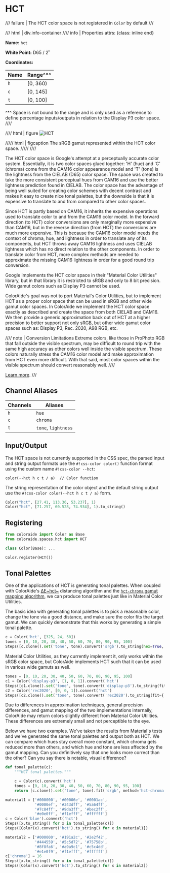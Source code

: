 # HCT

/// failure | The HCT color space is not registered in `Color` by default
///

/// html | div.info-container
//// info | Properties
    attrs: {class: inline end}

**Name:** `hct`

**White Point:** D65 / 2˚

**Coordinates:**

Name | Range^\*^
---- | -----
`h`  | [0, 360)
`c`  | [0, 145]
`t`  | [0, 100]

^\*^ Space is not bound to the range and is only used as a reference to define percentage inputs/outputs in
relation to the Display P3 color space.
////

//// html | figure
![HCT](../images/hct-3d.png)

///// html | figcaption
The sRGB gamut represented within the HCT color space.
/////
////

The HCT color space is Google's attempt at a perceptually accurate color system. Essentially, it is two color spaces
glued together: 'H' (hue) and 'C' (chroma) come from the CAM16 color appearance model and 'T' (tone) is the lightness
from the CIELAB (D65) color space. The space was created to take the more consistent perceptual hues from CAM16 and use
the better lightness prediction found in CIELAB. The color space has the advantage of being well suited for creating
color schemes with decent contrast and makes it easy to create nice tonal palettes, but the downside is that it is
expensive to translate to and from compared to other color spaces.

Since HCT is partly based on CAM16, it inherits the expensive operations used to translate color to and from the CAM16
color model. In the forward direction (to HCT) color conversions are only marginally more expensive than CAM16, but in
the reverse direction (from HCT) the conversions are much more expensive. This is because the CAM16 color model needs
the context of chroma, hue, and lightness in order to translate any of its components, but HCT throws away CAM16
lightness and uses CIELAB lightness which has no direct relation to the other components. In order to translate color
from HCT, more complex methods are needed to approximate the missing CAM16 lightness in order for a good round trip
conversion.

Google implements the HCT color space in their "Material Color Utilities" library, but in that library it is restricted
to sRGB and only to 8 bit precision. Wide gamut colors such as Display P3 cannot be used.

ColorAide's goal was not to port Material's Color Utilities, but to implement HCT as a proper color space that can be
used in sRGB and other wide gamut color spaces. In ColorAide we implement the HCT color space exactly as described and
create the space from both CIELAB and CAM16. We then provide a generic approximation back out of HCT at a higher
precision to better support not only sRGB, but other wide gamut color spaces such as: Display P3, Rec. 2020, A98 RGB,
etc.

//// note | Conversion Limitations
Extreme colors, like those in ProPhoto RGB that fall outside the visible spectrum, may be difficult to round trip
with the same high accuracy as other colors well inside the visible spectrum. These colors naturally stress the CAM16
color model and make approximation from HCT even more difficult. With that said, most color spaces within the visible
spectrum should convert reasonably well.
////

[Learn more](https://material.io/blog/science-of-color-design).
///

## Channel Aliases

Channels | Aliases
-------- | -------
`h`      | `hue`
`c`      | `chroma`
`t`      | `tone`, `lightness`

## Input/Output

The HCT space is not currently supported in the CSS spec, the parsed input and string output formats use
the `#!css-color color()` function format using the custom name `#!css-color --hct`:

```css-color
color(--hct h c t / a)  // Color function
```

The string representation of the color object and the default string output use the
`#!css-color color(--hct h c t / a)` form.

```py play
Color("hct", [27.41, 113.36, 53.237], 1)
Color("hct", [71.257, 60.528, 74.934], 1).to_string()
```

## Registering

```py
from coloraide import Color as Base
from coloraide.spaces.hct import HCT

class Color(Base): ...

Color.register(HCT())
```

## Tonal Palettes

One of the applications of HCT is generating tonal palettes. When coupled with ColorAide's [∆E~hct~](../distance.md#delta-e-hct)
distancing algorithm and the [`hct-chroma` gamut mapping algorithm](../gamut.md#hct-chroma), we can produce tonal
palettes just like in Material Color Utilities.

The basic idea with generating tonal palettes is to pick a reasonable color, change the tone via a good distance,
and make sure the color fits the target gamut. We can quickly demonstrate that this works by generating a simple tonal
palette.

```py play
c = Color('hct', [325, 24, 50])
tones = [0, 10, 20, 30, 40, 50, 60, 70, 80, 90, 95, 100]
Steps([c.clone().set('tone', tone).convert('srgb').to_string(hex=True, fit={'method': 'hct-chroma', 'jnd': 0.0}) for tone in tones])
```

Material Color Utilities, as they currently implement it, only works within the sRGB color space, but ColorAide
implements HCT such that it can be used in various wide gamuts as well.

```py play
tones = [0, 10, 20, 30, 40, 50, 60, 70, 80, 90, 95, 100]
c1 = Color('display-p3', [1, 0, 1]).convert('hct')
Steps([c1.clone().set('tone', tone).convert('display-p3').to_string(fit={'method': 'hct-chroma', 'jnd': 0.0}) for tone in tones])
c2 = Color('rec2020', [0, 0, 1]).convert('hct')
Steps([c2.clone().set('tone', tone).convert('rec2020').to_string(fit={'method': 'hct-chroma', 'jnd': 0.0}) for tone in tones])
```

Due to differences in approximation techniques, general precision differences, and gamut mapping of the two
implementations internally, ColorAide may return colors slightly different from Material Color Utilities. These
differences are extremely small and not perceptible to the eye.

Below we have two examples. We've taken the results from Material's tests and we've generated the same tonal palettes
and output both as HCT. We can compare which hues stay overall more constant, which chroma gets reduced more than
others, and which hue and tone are less affected by the gamut mapping. Can you definitively say that one looks more
correct than the other? Can you say there is notable, visual difference?

```py play
def tonal_palette(c):
    """HCT tonal palettes."""

    c = Color(c).convert('hct')
    tones = [0, 10, 20, 30, 40, 50, 60, 70, 80, 90, 95, 100]
    return [c.clone().set('tone', tone).fit('srgb', method='hct-chroma', jnd=0.0) for tone in tones]

material1 = ['#000000', '#00006e', '#0001ac',
             '#0000ef', '#343dff', '#5a64ff',
             '#7c84ff', '#9da3ff', '#bec2ff',
             '#e0e0ff', '#f1efff', '#ffffff']
c = Color('blue').convert('hct')
Steps([x.to_string() for x in tonal_palette(c)])
Steps([Color(x).convert('hct').to_string() for x in material1])

material2 = ['#000000', '#191a2c', '#2e2f42',
             '#444559', '#5c5d72', '#75758b',
             '#8f8fa6', '#a9a9c1', '#c5c4dd',
             '#e1e0f9', '#f1efff', '#ffffff']
c['chroma'] = 16
Steps([x.to_string() for x in tonal_palette(c)])
Steps([Color(x).convert('hct').to_string() for x in material2])
```
